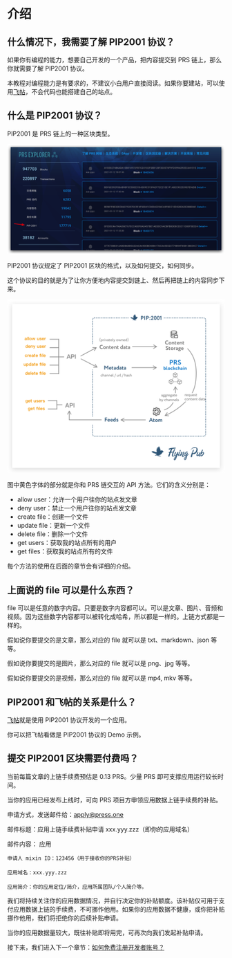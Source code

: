 # 介绍

## 什么情况下，我需要了解 PIP2001 协议？

如果你有编程的能力，想要自己开发的一个产品，把内容提交到 PRS 链上，那么你就需要了解 PIP2001 协议。

本教程对编程能力是有要求的，不建议小白用户直接阅读。如果你要建站，可以使用[飞帖](/flying-pub/)，不会代码也能搭建自己的站点。

## 什么是 PIP2001 协议？

PIP2001 是 PRS 链上的一种区块类型。

![](./images/prs-pip2001.png)

PIP2001 协议规定了 PIP2001 区块的格式，以及如何提交，如何同步。

这个协议的目的就是为了让你方便地内容提交到链上、然后再把链上的内容同步下来。

![](./images/flow.png)

图中黄色字体的部分就是你和 PRS 链交互的 API 方法。它们的含义分别是：

- allow user：允许一个用户往你的站点发文章
- deny user：禁止一个用户往你的站点发文章
- create file：创建一个文件
- update file：更新一个文件
- delete file：删除一个文件
- get users：获取我的站点所有的用户
- get files：获取我的站点所有的文件

每个方法的使用在后面的章节会有详细的介绍。

## 上面说的 file 可以是什么东西？

file 可以是任意的数字内容。只要是数字内容都可以。可以是文章、图片、音频和视频。因为这些数字内容都可以被转化成哈希，所以都是一样的。上链方式都是一样的。

假如说你要提交的是文章，那么对应的 file 就可以是 txt、markdown、json 等等。

假如说你要提交的是图片，那么对应的 file 就可以是 png、jpg 等等。

假如说你要提交的是视频，那么对应的 file 就可以是 mp4, mkv 等等。

## PIP2001 和飞帖的关系是什么？

[飞帖](/flying-pub/)就是使用 PIP2001 协议开发的一个应用。

你可以把飞帖看做是 PIP2001 协议的 Demo 示例。

## 提交 PIP2001 区块需要付费吗？

当前每篇文章的上链手续费预估是 0.13 PRS。少量 PRS 即可支撑应用运行较长时间。

当你的应用已经发布上线时，可向 PRS 项目方申领应用数据上链手续费的补贴。

申请方式，发送邮件给：apply@press.one

邮件标题：应用上链手续费补贴申请 xxx.yyy.zzz（即你的应用域名）

邮件内容：
应用

```
申请人 mixin ID：123456（用于接收你的PRS补贴）

应用域名：xxx.yyy.zzz

应用简介：你的应用定位/简介，应用所属团队/个人简介等。
```

我们将持续关注你的应用数据情况，并自行决定你的补贴额度。该补贴仅可用于支付应用数据上链的手续费，不可挪作他用。如果你的应用数据不健康，或你把补贴挪作他用，我们将拒绝你的后续补贴申请。

当你的应用数据量较大，既往补贴即将用完，可再次向我们发起补贴申请。

接下来，我们进入下一个章节：[如何免费注册开发者账号？](/PIP2001/如何免费注册开发者账号？)
